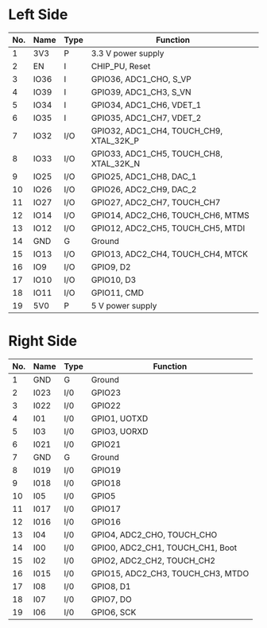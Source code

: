 # Left Side

| No. | Name | Type | Function                                |
|-----|------|------|-----------------------------------------|
| 1   | 3V3  | P    | 3.3 V power supply                      |
| 2   | EN   | I    | CHIP_PU, Reset                          |
| 3   | IO36 | I    | GPIO36, ADC1_CHO, S_VP                  |
| 4   | IO39 | I    | GPIO39, ADC1_CH3, S_VN                  |
| 5   | IO34 | I    | GPIO34, ADC1_CH6, VDET_1                |
| 6   | IO35 | I    | GPIO35, ADC1_CH7, VDET_2                |
| 7   | IO32 | I/O  | GPIO32, ADC1_CH4, TOUCH_CH9, XTAL_32K_P |
| 8   | IO33 | I/O  | GPIO33, ADC1_CH5, TOUCH_CH8, XTAL_32K_N |
| 9   | IO25 | I/O  | GPIO25, ADC1_CH8, DAC_1                 |
| 10  | IO26 | I/O  | GPIO26, ADC2_CH9, DAC_2                 |
| 11  | IO27 | I/O  | GPIO27, ADC2_CH7, TOUCH_CH7             |
| 12  | IO14 | I/O  | GPIO14, ADC2_CH6, TOUCH_CH6, MTMS       |
| 13  | IO12 | I/O  | GPIO12, ADC2_CH5, TOUCH_CH5, MTDI       |
| 14  | GND  | G    | Ground                                  |
| 15  | IO13 | I/O  | GPIO13, ADC2_CH4, TOUCH_CH4, MTCK       |
| 16  | IO9  | I/O  | GPIO9, D2                               |
| 17  | IO10 | I/O  | GPIO10, D3                              |
| 18  | IO11 | I/O  | GPIO11, CMD                             |
| 19  | 5V0  | P    | 5 V power supply                        |

# Right Side

| No. | Name | Type | Function                          |
|-----|------|------|-----------------------------------|
| 1   | GND  | G    | Ground                            |
| 2   | I023 | I/0  | GPIO23                            |
| 3   | I022 | I/0  | GPIO22                            |
| 4   | I01  | I/0  | GPIO1, UOTXD                      |
| 5   | I03  | I/0  | GPIO3, UORXD                      |
| 6   | I021 | I/0  | GPIO21                            |
| 7   | GND  | G    | Ground                            |
| 8   | I019 | I/0  | GPIO19                            |
| 9   | I018 | I/0  | GPIO18                            |
| 10  | I05  | I/0  | GPIO5                             |
| 11  | I017 | I/0  | GPIO17                            |
| 12  | I016 | I/0  | GPIO16                            |
| 13  | I04  | I/0  | GPIO4, ADC2_CHO, TOUCH_CHO        |
| 14  | I00  | I/0  | GPIO0, ADC2_CH1, TOUCH_CH1, Boot  |
| 15  | I02  | I/0  | GPIO2, ADC2_CH2, TOUCH_CH2        |
| 16  | I015 | I/0  | GPIO15, ADC2_CH3, TOUCH_CH3, MTDO |
| 17  | I08  | I/0  | GPIO8, D1                         |
| 18  | I07  | I/0  | GPIO7, DO                         |
| 19  | I06  | I/0  | GPIO6, SCK                        |